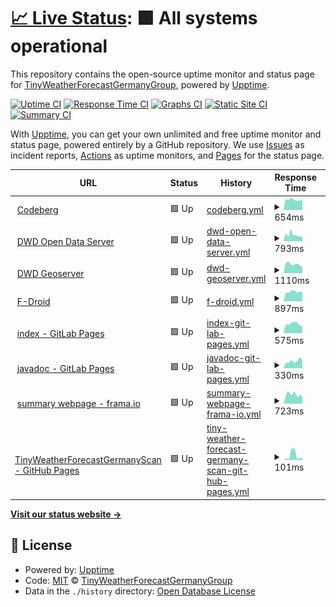 # [📈 Live Status](https://tinyweatherforecastgermanygroup.github.io/statuspage): <!--live status--> **🟩 All systems operational**

This repository contains the open-source uptime monitor and status page for [TinyWeatherForecastGermanyGroup](https://tinyweatherforecastgermanygroup.gitlab.io/index/index.html), powered by [Upptime](https://github.com/upptime/upptime).

[![Uptime CI](https://github.com/tinyweatherforecastgermanygroup/statuspage/workflows/Uptime%20CI/badge.svg)](https://github.com/tinyweatherforecastgermanygroup/statuspage/actions?query=workflow%3A%22Uptime+CI%22)
[![Response Time CI](https://github.com/tinyweatherforecastgermanygroup/statuspage/workflows/Response%20Time%20CI/badge.svg)](https://github.com/tinyweatherforecastgermanygroup/statuspage/actions?query=workflow%3A%22Response+Time+CI%22)
[![Graphs CI](https://github.com/tinyweatherforecastgermanygroup/statuspage/workflows/Graphs%20CI/badge.svg)](https://github.com/tinyweatherforecastgermanygroup/statuspage/actions?query=workflow%3A%22Graphs+CI%22)
[![Static Site CI](https://github.com/tinyweatherforecastgermanygroup/statuspage/workflows/Static%20Site%20CI/badge.svg)](https://github.com/tinyweatherforecastgermanygroup/statuspage/actions?query=workflow%3A%22Static+Site+CI%22)
[![Summary CI](https://github.com/tinyweatherforecastgermanygroup/statuspage/workflows/Summary%20CI/badge.svg)](https://github.com/tinyweatherforecastgermanygroup/statuspage/actions?query=workflow%3A%22Summary+CI%22)

With [Upptime](https://upptime.js.org), you can get your own unlimited and free uptime monitor and status page, powered entirely by a GitHub repository. We use [Issues](https://github.com/tinyweatherforecastgermanygroup/statuspage/issues) as incident reports, [Actions](https://github.com/tinyweatherforecastgermanygroup/statuspage/actions) as uptime monitors, and [Pages](https://tinyweatherforecastgermanygroup.github.io/statuspage) for the status page.

<!--start: status pages-->
<!-- This summary is generated by Upptime (https://github.com/upptime/upptime) -->
<!-- Do not edit this manually, your changes will be overwritten -->
<!-- prettier-ignore -->
| URL | Status | History | Response Time | Uptime |
| --- | ------ | ------- | ------------- | ------ |
| <img alt="" src="https://raw.githubusercontent.com/tinyweatherforecastgermanygroup/statuspage/master/assets/codeberg-icon.png" height="13"> [Codeberg](https://codeberg.org) | 🟩 Up | [codeberg.yml](https://github.com/tinyweatherforecastgermanygroup/statuspage/commits/HEAD/history/codeberg.yml) | <details><summary><img alt="Response time graph" src="./graphs/codeberg/response-time-week.png" height="20"> 654ms</summary><br><a href="https://tinyweatherforecastgermanygroup.github.io/statuspage/history/codeberg"><img alt="Response time 800" src="https://img.shields.io/endpoint?url=https%3A%2F%2Fraw.githubusercontent.com%2Ftinyweatherforecastgermanygroup%2Fstatuspage%2FHEAD%2Fapi%2Fcodeberg%2Fresponse-time.json"></a><br><a href="https://tinyweatherforecastgermanygroup.github.io/statuspage/history/codeberg"><img alt="24-hour response time 662" src="https://img.shields.io/endpoint?url=https%3A%2F%2Fraw.githubusercontent.com%2Ftinyweatherforecastgermanygroup%2Fstatuspage%2FHEAD%2Fapi%2Fcodeberg%2Fresponse-time-day.json"></a><br><a href="https://tinyweatherforecastgermanygroup.github.io/statuspage/history/codeberg"><img alt="7-day response time 654" src="https://img.shields.io/endpoint?url=https%3A%2F%2Fraw.githubusercontent.com%2Ftinyweatherforecastgermanygroup%2Fstatuspage%2FHEAD%2Fapi%2Fcodeberg%2Fresponse-time-week.json"></a><br><a href="https://tinyweatherforecastgermanygroup.github.io/statuspage/history/codeberg"><img alt="30-day response time 1334" src="https://img.shields.io/endpoint?url=https%3A%2F%2Fraw.githubusercontent.com%2Ftinyweatherforecastgermanygroup%2Fstatuspage%2FHEAD%2Fapi%2Fcodeberg%2Fresponse-time-month.json"></a><br><a href="https://tinyweatherforecastgermanygroup.github.io/statuspage/history/codeberg"><img alt="1-year response time 830" src="https://img.shields.io/endpoint?url=https%3A%2F%2Fraw.githubusercontent.com%2Ftinyweatherforecastgermanygroup%2Fstatuspage%2FHEAD%2Fapi%2Fcodeberg%2Fresponse-time-year.json"></a></details> | <details><summary><a href="https://tinyweatherforecastgermanygroup.github.io/statuspage/history/codeberg">99.21%</a></summary><a href="https://tinyweatherforecastgermanygroup.github.io/statuspage/history/codeberg"><img alt="All-time uptime 99.80%" src="https://img.shields.io/endpoint?url=https%3A%2F%2Fraw.githubusercontent.com%2Ftinyweatherforecastgermanygroup%2Fstatuspage%2FHEAD%2Fapi%2Fcodeberg%2Fuptime.json"></a><br><a href="https://tinyweatherforecastgermanygroup.github.io/statuspage/history/codeberg"><img alt="24-hour uptime 100.00%" src="https://img.shields.io/endpoint?url=https%3A%2F%2Fraw.githubusercontent.com%2Ftinyweatherforecastgermanygroup%2Fstatuspage%2FHEAD%2Fapi%2Fcodeberg%2Fuptime-day.json"></a><br><a href="https://tinyweatherforecastgermanygroup.github.io/statuspage/history/codeberg"><img alt="7-day uptime 99.21%" src="https://img.shields.io/endpoint?url=https%3A%2F%2Fraw.githubusercontent.com%2Ftinyweatherforecastgermanygroup%2Fstatuspage%2FHEAD%2Fapi%2Fcodeberg%2Fuptime-week.json"></a><br><a href="https://tinyweatherforecastgermanygroup.github.io/statuspage/history/codeberg"><img alt="30-day uptime 99.77%" src="https://img.shields.io/endpoint?url=https%3A%2F%2Fraw.githubusercontent.com%2Ftinyweatherforecastgermanygroup%2Fstatuspage%2FHEAD%2Fapi%2Fcodeberg%2Fuptime-month.json"></a><br><a href="https://tinyweatherforecastgermanygroup.github.io/statuspage/history/codeberg"><img alt="1-year uptime 99.77%" src="https://img.shields.io/endpoint?url=https%3A%2F%2Fraw.githubusercontent.com%2Ftinyweatherforecastgermanygroup%2Fstatuspage%2FHEAD%2Fapi%2Fcodeberg%2Fuptime-year.json"></a></details>
| <img alt="" src="https://raw.githubusercontent.com/tinyweatherforecastgermanygroup/statuspage/master/assets/dwd-icon.ico" height="13"> [DWD Open Data Server](https://opendata.dwd.de) | 🟩 Up | [dwd-open-data-server.yml](https://github.com/tinyweatherforecastgermanygroup/statuspage/commits/HEAD/history/dwd-open-data-server.yml) | <details><summary><img alt="Response time graph" src="./graphs/dwd-open-data-server/response-time-week.png" height="20"> 793ms</summary><br><a href="https://tinyweatherforecastgermanygroup.github.io/statuspage/history/dwd-open-data-server"><img alt="Response time 939" src="https://img.shields.io/endpoint?url=https%3A%2F%2Fraw.githubusercontent.com%2Ftinyweatherforecastgermanygroup%2Fstatuspage%2FHEAD%2Fapi%2Fdwd-open-data-server%2Fresponse-time.json"></a><br><a href="https://tinyweatherforecastgermanygroup.github.io/statuspage/history/dwd-open-data-server"><img alt="24-hour response time 578" src="https://img.shields.io/endpoint?url=https%3A%2F%2Fraw.githubusercontent.com%2Ftinyweatherforecastgermanygroup%2Fstatuspage%2FHEAD%2Fapi%2Fdwd-open-data-server%2Fresponse-time-day.json"></a><br><a href="https://tinyweatherforecastgermanygroup.github.io/statuspage/history/dwd-open-data-server"><img alt="7-day response time 793" src="https://img.shields.io/endpoint?url=https%3A%2F%2Fraw.githubusercontent.com%2Ftinyweatherforecastgermanygroup%2Fstatuspage%2FHEAD%2Fapi%2Fdwd-open-data-server%2Fresponse-time-week.json"></a><br><a href="https://tinyweatherforecastgermanygroup.github.io/statuspage/history/dwd-open-data-server"><img alt="30-day response time 959" src="https://img.shields.io/endpoint?url=https%3A%2F%2Fraw.githubusercontent.com%2Ftinyweatherforecastgermanygroup%2Fstatuspage%2FHEAD%2Fapi%2Fdwd-open-data-server%2Fresponse-time-month.json"></a><br><a href="https://tinyweatherforecastgermanygroup.github.io/statuspage/history/dwd-open-data-server"><img alt="1-year response time 972" src="https://img.shields.io/endpoint?url=https%3A%2F%2Fraw.githubusercontent.com%2Ftinyweatherforecastgermanygroup%2Fstatuspage%2FHEAD%2Fapi%2Fdwd-open-data-server%2Fresponse-time-year.json"></a></details> | <details><summary><a href="https://tinyweatherforecastgermanygroup.github.io/statuspage/history/dwd-open-data-server">100.00%</a></summary><a href="https://tinyweatherforecastgermanygroup.github.io/statuspage/history/dwd-open-data-server"><img alt="All-time uptime 99.98%" src="https://img.shields.io/endpoint?url=https%3A%2F%2Fraw.githubusercontent.com%2Ftinyweatherforecastgermanygroup%2Fstatuspage%2FHEAD%2Fapi%2Fdwd-open-data-server%2Fuptime.json"></a><br><a href="https://tinyweatherforecastgermanygroup.github.io/statuspage/history/dwd-open-data-server"><img alt="24-hour uptime 100.00%" src="https://img.shields.io/endpoint?url=https%3A%2F%2Fraw.githubusercontent.com%2Ftinyweatherforecastgermanygroup%2Fstatuspage%2FHEAD%2Fapi%2Fdwd-open-data-server%2Fuptime-day.json"></a><br><a href="https://tinyweatherforecastgermanygroup.github.io/statuspage/history/dwd-open-data-server"><img alt="7-day uptime 100.00%" src="https://img.shields.io/endpoint?url=https%3A%2F%2Fraw.githubusercontent.com%2Ftinyweatherforecastgermanygroup%2Fstatuspage%2FHEAD%2Fapi%2Fdwd-open-data-server%2Fuptime-week.json"></a><br><a href="https://tinyweatherforecastgermanygroup.github.io/statuspage/history/dwd-open-data-server"><img alt="30-day uptime 100.00%" src="https://img.shields.io/endpoint?url=https%3A%2F%2Fraw.githubusercontent.com%2Ftinyweatherforecastgermanygroup%2Fstatuspage%2FHEAD%2Fapi%2Fdwd-open-data-server%2Fuptime-month.json"></a><br><a href="https://tinyweatherforecastgermanygroup.github.io/statuspage/history/dwd-open-data-server"><img alt="1-year uptime 99.98%" src="https://img.shields.io/endpoint?url=https%3A%2F%2Fraw.githubusercontent.com%2Ftinyweatherforecastgermanygroup%2Fstatuspage%2FHEAD%2Fapi%2Fdwd-open-data-server%2Fuptime-year.json"></a></details>
| <img alt="" src="https://raw.githubusercontent.com/tinyweatherforecastgermanygroup/statuspage/master/assets/dwd-icon.ico" height="13"> [DWD Geoserver](https://maps.dwd.de) | 🟩 Up | [dwd-geoserver.yml](https://github.com/tinyweatherforecastgermanygroup/statuspage/commits/HEAD/history/dwd-geoserver.yml) | <details><summary><img alt="Response time graph" src="./graphs/dwd-geoserver/response-time-week.png" height="20"> 1110ms</summary><br><a href="https://tinyweatherforecastgermanygroup.github.io/statuspage/history/dwd-geoserver"><img alt="Response time 1491" src="https://img.shields.io/endpoint?url=https%3A%2F%2Fraw.githubusercontent.com%2Ftinyweatherforecastgermanygroup%2Fstatuspage%2FHEAD%2Fapi%2Fdwd-geoserver%2Fresponse-time.json"></a><br><a href="https://tinyweatherforecastgermanygroup.github.io/statuspage/history/dwd-geoserver"><img alt="24-hour response time 767" src="https://img.shields.io/endpoint?url=https%3A%2F%2Fraw.githubusercontent.com%2Ftinyweatherforecastgermanygroup%2Fstatuspage%2FHEAD%2Fapi%2Fdwd-geoserver%2Fresponse-time-day.json"></a><br><a href="https://tinyweatherforecastgermanygroup.github.io/statuspage/history/dwd-geoserver"><img alt="7-day response time 1110" src="https://img.shields.io/endpoint?url=https%3A%2F%2Fraw.githubusercontent.com%2Ftinyweatherforecastgermanygroup%2Fstatuspage%2FHEAD%2Fapi%2Fdwd-geoserver%2Fresponse-time-week.json"></a><br><a href="https://tinyweatherforecastgermanygroup.github.io/statuspage/history/dwd-geoserver"><img alt="30-day response time 1026" src="https://img.shields.io/endpoint?url=https%3A%2F%2Fraw.githubusercontent.com%2Ftinyweatherforecastgermanygroup%2Fstatuspage%2FHEAD%2Fapi%2Fdwd-geoserver%2Fresponse-time-month.json"></a><br><a href="https://tinyweatherforecastgermanygroup.github.io/statuspage/history/dwd-geoserver"><img alt="1-year response time 1574" src="https://img.shields.io/endpoint?url=https%3A%2F%2Fraw.githubusercontent.com%2Ftinyweatherforecastgermanygroup%2Fstatuspage%2FHEAD%2Fapi%2Fdwd-geoserver%2Fresponse-time-year.json"></a></details> | <details><summary><a href="https://tinyweatherforecastgermanygroup.github.io/statuspage/history/dwd-geoserver">100.00%</a></summary><a href="https://tinyweatherforecastgermanygroup.github.io/statuspage/history/dwd-geoserver"><img alt="All-time uptime 99.54%" src="https://img.shields.io/endpoint?url=https%3A%2F%2Fraw.githubusercontent.com%2Ftinyweatherforecastgermanygroup%2Fstatuspage%2FHEAD%2Fapi%2Fdwd-geoserver%2Fuptime.json"></a><br><a href="https://tinyweatherforecastgermanygroup.github.io/statuspage/history/dwd-geoserver"><img alt="24-hour uptime 100.00%" src="https://img.shields.io/endpoint?url=https%3A%2F%2Fraw.githubusercontent.com%2Ftinyweatherforecastgermanygroup%2Fstatuspage%2FHEAD%2Fapi%2Fdwd-geoserver%2Fuptime-day.json"></a><br><a href="https://tinyweatherforecastgermanygroup.github.io/statuspage/history/dwd-geoserver"><img alt="7-day uptime 100.00%" src="https://img.shields.io/endpoint?url=https%3A%2F%2Fraw.githubusercontent.com%2Ftinyweatherforecastgermanygroup%2Fstatuspage%2FHEAD%2Fapi%2Fdwd-geoserver%2Fuptime-week.json"></a><br><a href="https://tinyweatherforecastgermanygroup.github.io/statuspage/history/dwd-geoserver"><img alt="30-day uptime 100.00%" src="https://img.shields.io/endpoint?url=https%3A%2F%2Fraw.githubusercontent.com%2Ftinyweatherforecastgermanygroup%2Fstatuspage%2FHEAD%2Fapi%2Fdwd-geoserver%2Fuptime-month.json"></a><br><a href="https://tinyweatherforecastgermanygroup.github.io/statuspage/history/dwd-geoserver"><img alt="1-year uptime 99.45%" src="https://img.shields.io/endpoint?url=https%3A%2F%2Fraw.githubusercontent.com%2Ftinyweatherforecastgermanygroup%2Fstatuspage%2FHEAD%2Fapi%2Fdwd-geoserver%2Fuptime-year.json"></a></details>
| <img alt="" src="https://raw.githubusercontent.com/tinyweatherforecastgermanygroup/statuspage/master/assets/f-droid-icon.svg" height="13"> [F-Droid](https://f-droid.org/) | 🟩 Up | [f-droid.yml](https://github.com/tinyweatherforecastgermanygroup/statuspage/commits/HEAD/history/f-droid.yml) | <details><summary><img alt="Response time graph" src="./graphs/f-droid/response-time-week.png" height="20"> 897ms</summary><br><a href="https://tinyweatherforecastgermanygroup.github.io/statuspage/history/f-droid"><img alt="Response time 1024" src="https://img.shields.io/endpoint?url=https%3A%2F%2Fraw.githubusercontent.com%2Ftinyweatherforecastgermanygroup%2Fstatuspage%2FHEAD%2Fapi%2Ff-droid%2Fresponse-time.json"></a><br><a href="https://tinyweatherforecastgermanygroup.github.io/statuspage/history/f-droid"><img alt="24-hour response time 860" src="https://img.shields.io/endpoint?url=https%3A%2F%2Fraw.githubusercontent.com%2Ftinyweatherforecastgermanygroup%2Fstatuspage%2FHEAD%2Fapi%2Ff-droid%2Fresponse-time-day.json"></a><br><a href="https://tinyweatherforecastgermanygroup.github.io/statuspage/history/f-droid"><img alt="7-day response time 897" src="https://img.shields.io/endpoint?url=https%3A%2F%2Fraw.githubusercontent.com%2Ftinyweatherforecastgermanygroup%2Fstatuspage%2FHEAD%2Fapi%2Ff-droid%2Fresponse-time-week.json"></a><br><a href="https://tinyweatherforecastgermanygroup.github.io/statuspage/history/f-droid"><img alt="30-day response time 865" src="https://img.shields.io/endpoint?url=https%3A%2F%2Fraw.githubusercontent.com%2Ftinyweatherforecastgermanygroup%2Fstatuspage%2FHEAD%2Fapi%2Ff-droid%2Fresponse-time-month.json"></a><br><a href="https://tinyweatherforecastgermanygroup.github.io/statuspage/history/f-droid"><img alt="1-year response time 961" src="https://img.shields.io/endpoint?url=https%3A%2F%2Fraw.githubusercontent.com%2Ftinyweatherforecastgermanygroup%2Fstatuspage%2FHEAD%2Fapi%2Ff-droid%2Fresponse-time-year.json"></a></details> | <details><summary><a href="https://tinyweatherforecastgermanygroup.github.io/statuspage/history/f-droid">100.00%</a></summary><a href="https://tinyweatherforecastgermanygroup.github.io/statuspage/history/f-droid"><img alt="All-time uptime 99.52%" src="https://img.shields.io/endpoint?url=https%3A%2F%2Fraw.githubusercontent.com%2Ftinyweatherforecastgermanygroup%2Fstatuspage%2FHEAD%2Fapi%2Ff-droid%2Fuptime.json"></a><br><a href="https://tinyweatherforecastgermanygroup.github.io/statuspage/history/f-droid"><img alt="24-hour uptime 100.00%" src="https://img.shields.io/endpoint?url=https%3A%2F%2Fraw.githubusercontent.com%2Ftinyweatherforecastgermanygroup%2Fstatuspage%2FHEAD%2Fapi%2Ff-droid%2Fuptime-day.json"></a><br><a href="https://tinyweatherforecastgermanygroup.github.io/statuspage/history/f-droid"><img alt="7-day uptime 100.00%" src="https://img.shields.io/endpoint?url=https%3A%2F%2Fraw.githubusercontent.com%2Ftinyweatherforecastgermanygroup%2Fstatuspage%2FHEAD%2Fapi%2Ff-droid%2Fuptime-week.json"></a><br><a href="https://tinyweatherforecastgermanygroup.github.io/statuspage/history/f-droid"><img alt="30-day uptime 100.00%" src="https://img.shields.io/endpoint?url=https%3A%2F%2Fraw.githubusercontent.com%2Ftinyweatherforecastgermanygroup%2Fstatuspage%2FHEAD%2Fapi%2Ff-droid%2Fuptime-month.json"></a><br><a href="https://tinyweatherforecastgermanygroup.github.io/statuspage/history/f-droid"><img alt="1-year uptime 100.00%" src="https://img.shields.io/endpoint?url=https%3A%2F%2Fraw.githubusercontent.com%2Ftinyweatherforecastgermanygroup%2Fstatuspage%2FHEAD%2Fapi%2Ff-droid%2Fuptime-year.json"></a></details>
| <img alt="" src="https://raw.githubusercontent.com/tinyweatherforecastgermanygroup/statuspage/master/assets/twfg-icon.png" height="13"> [index - GitLab Pages](https://tinyweatherforecastgermanygroup.gitlab.io/index/) | 🟩 Up | [index-git-lab-pages.yml](https://github.com/tinyweatherforecastgermanygroup/statuspage/commits/HEAD/history/index-git-lab-pages.yml) | <details><summary><img alt="Response time graph" src="./graphs/index-git-lab-pages/response-time-week.png" height="20"> 575ms</summary><br><a href="https://tinyweatherforecastgermanygroup.github.io/statuspage/history/index-git-lab-pages"><img alt="Response time 602" src="https://img.shields.io/endpoint?url=https%3A%2F%2Fraw.githubusercontent.com%2Ftinyweatherforecastgermanygroup%2Fstatuspage%2FHEAD%2Fapi%2Findex-git-lab-pages%2Fresponse-time.json"></a><br><a href="https://tinyweatherforecastgermanygroup.github.io/statuspage/history/index-git-lab-pages"><img alt="24-hour response time 440" src="https://img.shields.io/endpoint?url=https%3A%2F%2Fraw.githubusercontent.com%2Ftinyweatherforecastgermanygroup%2Fstatuspage%2FHEAD%2Fapi%2Findex-git-lab-pages%2Fresponse-time-day.json"></a><br><a href="https://tinyweatherforecastgermanygroup.github.io/statuspage/history/index-git-lab-pages"><img alt="7-day response time 575" src="https://img.shields.io/endpoint?url=https%3A%2F%2Fraw.githubusercontent.com%2Ftinyweatherforecastgermanygroup%2Fstatuspage%2FHEAD%2Fapi%2Findex-git-lab-pages%2Fresponse-time-week.json"></a><br><a href="https://tinyweatherforecastgermanygroup.github.io/statuspage/history/index-git-lab-pages"><img alt="30-day response time 562" src="https://img.shields.io/endpoint?url=https%3A%2F%2Fraw.githubusercontent.com%2Ftinyweatherforecastgermanygroup%2Fstatuspage%2FHEAD%2Fapi%2Findex-git-lab-pages%2Fresponse-time-month.json"></a><br><a href="https://tinyweatherforecastgermanygroup.github.io/statuspage/history/index-git-lab-pages"><img alt="1-year response time 607" src="https://img.shields.io/endpoint?url=https%3A%2F%2Fraw.githubusercontent.com%2Ftinyweatherforecastgermanygroup%2Fstatuspage%2FHEAD%2Fapi%2Findex-git-lab-pages%2Fresponse-time-year.json"></a></details> | <details><summary><a href="https://tinyweatherforecastgermanygroup.github.io/statuspage/history/index-git-lab-pages">100.00%</a></summary><a href="https://tinyweatherforecastgermanygroup.github.io/statuspage/history/index-git-lab-pages"><img alt="All-time uptime 99.94%" src="https://img.shields.io/endpoint?url=https%3A%2F%2Fraw.githubusercontent.com%2Ftinyweatherforecastgermanygroup%2Fstatuspage%2FHEAD%2Fapi%2Findex-git-lab-pages%2Fuptime.json"></a><br><a href="https://tinyweatherforecastgermanygroup.github.io/statuspage/history/index-git-lab-pages"><img alt="24-hour uptime 100.00%" src="https://img.shields.io/endpoint?url=https%3A%2F%2Fraw.githubusercontent.com%2Ftinyweatherforecastgermanygroup%2Fstatuspage%2FHEAD%2Fapi%2Findex-git-lab-pages%2Fuptime-day.json"></a><br><a href="https://tinyweatherforecastgermanygroup.github.io/statuspage/history/index-git-lab-pages"><img alt="7-day uptime 100.00%" src="https://img.shields.io/endpoint?url=https%3A%2F%2Fraw.githubusercontent.com%2Ftinyweatherforecastgermanygroup%2Fstatuspage%2FHEAD%2Fapi%2Findex-git-lab-pages%2Fuptime-week.json"></a><br><a href="https://tinyweatherforecastgermanygroup.github.io/statuspage/history/index-git-lab-pages"><img alt="30-day uptime 100.00%" src="https://img.shields.io/endpoint?url=https%3A%2F%2Fraw.githubusercontent.com%2Ftinyweatherforecastgermanygroup%2Fstatuspage%2FHEAD%2Fapi%2Findex-git-lab-pages%2Fuptime-month.json"></a><br><a href="https://tinyweatherforecastgermanygroup.github.io/statuspage/history/index-git-lab-pages"><img alt="1-year uptime 100.00%" src="https://img.shields.io/endpoint?url=https%3A%2F%2Fraw.githubusercontent.com%2Ftinyweatherforecastgermanygroup%2Fstatuspage%2FHEAD%2Fapi%2Findex-git-lab-pages%2Fuptime-year.json"></a></details>
| <img alt="" src="https://raw.githubusercontent.com/tinyweatherforecastgermanygroup/statuspage/master/assets/twfg-icon.png" height="13"> [javadoc - GitLab Pages](https://tinyweatherforecastgermanygroup.gitlab.io/twfg-javadoc/) | 🟩 Up | [javadoc-git-lab-pages.yml](https://github.com/tinyweatherforecastgermanygroup/statuspage/commits/HEAD/history/javadoc-git-lab-pages.yml) | <details><summary><img alt="Response time graph" src="./graphs/javadoc-git-lab-pages/response-time-week.png" height="20"> 330ms</summary><br><a href="https://tinyweatherforecastgermanygroup.github.io/statuspage/history/javadoc-git-lab-pages"><img alt="Response time 268" src="https://img.shields.io/endpoint?url=https%3A%2F%2Fraw.githubusercontent.com%2Ftinyweatherforecastgermanygroup%2Fstatuspage%2FHEAD%2Fapi%2Fjavadoc-git-lab-pages%2Fresponse-time.json"></a><br><a href="https://tinyweatherforecastgermanygroup.github.io/statuspage/history/javadoc-git-lab-pages"><img alt="24-hour response time 365" src="https://img.shields.io/endpoint?url=https%3A%2F%2Fraw.githubusercontent.com%2Ftinyweatherforecastgermanygroup%2Fstatuspage%2FHEAD%2Fapi%2Fjavadoc-git-lab-pages%2Fresponse-time-day.json"></a><br><a href="https://tinyweatherforecastgermanygroup.github.io/statuspage/history/javadoc-git-lab-pages"><img alt="7-day response time 330" src="https://img.shields.io/endpoint?url=https%3A%2F%2Fraw.githubusercontent.com%2Ftinyweatherforecastgermanygroup%2Fstatuspage%2FHEAD%2Fapi%2Fjavadoc-git-lab-pages%2Fresponse-time-week.json"></a><br><a href="https://tinyweatherforecastgermanygroup.github.io/statuspage/history/javadoc-git-lab-pages"><img alt="30-day response time 257" src="https://img.shields.io/endpoint?url=https%3A%2F%2Fraw.githubusercontent.com%2Ftinyweatherforecastgermanygroup%2Fstatuspage%2FHEAD%2Fapi%2Fjavadoc-git-lab-pages%2Fresponse-time-month.json"></a><br><a href="https://tinyweatherforecastgermanygroup.github.io/statuspage/history/javadoc-git-lab-pages"><img alt="1-year response time 222" src="https://img.shields.io/endpoint?url=https%3A%2F%2Fraw.githubusercontent.com%2Ftinyweatherforecastgermanygroup%2Fstatuspage%2FHEAD%2Fapi%2Fjavadoc-git-lab-pages%2Fresponse-time-year.json"></a></details> | <details><summary><a href="https://tinyweatherforecastgermanygroup.github.io/statuspage/history/javadoc-git-lab-pages">100.00%</a></summary><a href="https://tinyweatherforecastgermanygroup.github.io/statuspage/history/javadoc-git-lab-pages"><img alt="All-time uptime 99.97%" src="https://img.shields.io/endpoint?url=https%3A%2F%2Fraw.githubusercontent.com%2Ftinyweatherforecastgermanygroup%2Fstatuspage%2FHEAD%2Fapi%2Fjavadoc-git-lab-pages%2Fuptime.json"></a><br><a href="https://tinyweatherforecastgermanygroup.github.io/statuspage/history/javadoc-git-lab-pages"><img alt="24-hour uptime 100.00%" src="https://img.shields.io/endpoint?url=https%3A%2F%2Fraw.githubusercontent.com%2Ftinyweatherforecastgermanygroup%2Fstatuspage%2FHEAD%2Fapi%2Fjavadoc-git-lab-pages%2Fuptime-day.json"></a><br><a href="https://tinyweatherforecastgermanygroup.github.io/statuspage/history/javadoc-git-lab-pages"><img alt="7-day uptime 100.00%" src="https://img.shields.io/endpoint?url=https%3A%2F%2Fraw.githubusercontent.com%2Ftinyweatherforecastgermanygroup%2Fstatuspage%2FHEAD%2Fapi%2Fjavadoc-git-lab-pages%2Fuptime-week.json"></a><br><a href="https://tinyweatherforecastgermanygroup.github.io/statuspage/history/javadoc-git-lab-pages"><img alt="30-day uptime 100.00%" src="https://img.shields.io/endpoint?url=https%3A%2F%2Fraw.githubusercontent.com%2Ftinyweatherforecastgermanygroup%2Fstatuspage%2FHEAD%2Fapi%2Fjavadoc-git-lab-pages%2Fuptime-month.json"></a><br><a href="https://tinyweatherforecastgermanygroup.github.io/statuspage/history/javadoc-git-lab-pages"><img alt="1-year uptime 100.00%" src="https://img.shields.io/endpoint?url=https%3A%2F%2Fraw.githubusercontent.com%2Ftinyweatherforecastgermanygroup%2Fstatuspage%2FHEAD%2Fapi%2Fjavadoc-git-lab-pages%2Fuptime-year.json"></a></details>
| <img alt="" src="https://raw.githubusercontent.com/tinyweatherforecastgermanygroup/statuspage/master/assets/twfg-icon.png" height="13"> [summary webpage - frama.io](https://tinyweatherforecastgermanygroup.frama.io/) | 🟩 Up | [summary-webpage-frama-io.yml](https://github.com/tinyweatherforecastgermanygroup/statuspage/commits/HEAD/history/summary-webpage-frama-io.yml) | <details><summary><img alt="Response time graph" src="./graphs/summary-webpage-frama-io/response-time-week.png" height="20"> 723ms</summary><br><a href="https://tinyweatherforecastgermanygroup.github.io/statuspage/history/summary-webpage-frama-io"><img alt="Response time 791" src="https://img.shields.io/endpoint?url=https%3A%2F%2Fraw.githubusercontent.com%2Ftinyweatherforecastgermanygroup%2Fstatuspage%2FHEAD%2Fapi%2Fsummary-webpage-frama-io%2Fresponse-time.json"></a><br><a href="https://tinyweatherforecastgermanygroup.github.io/statuspage/history/summary-webpage-frama-io"><img alt="24-hour response time 545" src="https://img.shields.io/endpoint?url=https%3A%2F%2Fraw.githubusercontent.com%2Ftinyweatherforecastgermanygroup%2Fstatuspage%2FHEAD%2Fapi%2Fsummary-webpage-frama-io%2Fresponse-time-day.json"></a><br><a href="https://tinyweatherforecastgermanygroup.github.io/statuspage/history/summary-webpage-frama-io"><img alt="7-day response time 723" src="https://img.shields.io/endpoint?url=https%3A%2F%2Fraw.githubusercontent.com%2Ftinyweatherforecastgermanygroup%2Fstatuspage%2FHEAD%2Fapi%2Fsummary-webpage-frama-io%2Fresponse-time-week.json"></a><br><a href="https://tinyweatherforecastgermanygroup.github.io/statuspage/history/summary-webpage-frama-io"><img alt="30-day response time 747" src="https://img.shields.io/endpoint?url=https%3A%2F%2Fraw.githubusercontent.com%2Ftinyweatherforecastgermanygroup%2Fstatuspage%2FHEAD%2Fapi%2Fsummary-webpage-frama-io%2Fresponse-time-month.json"></a><br><a href="https://tinyweatherforecastgermanygroup.github.io/statuspage/history/summary-webpage-frama-io"><img alt="1-year response time 787" src="https://img.shields.io/endpoint?url=https%3A%2F%2Fraw.githubusercontent.com%2Ftinyweatherforecastgermanygroup%2Fstatuspage%2FHEAD%2Fapi%2Fsummary-webpage-frama-io%2Fresponse-time-year.json"></a></details> | <details><summary><a href="https://tinyweatherforecastgermanygroup.github.io/statuspage/history/summary-webpage-frama-io">100.00%</a></summary><a href="https://tinyweatherforecastgermanygroup.github.io/statuspage/history/summary-webpage-frama-io"><img alt="All-time uptime 99.62%" src="https://img.shields.io/endpoint?url=https%3A%2F%2Fraw.githubusercontent.com%2Ftinyweatherforecastgermanygroup%2Fstatuspage%2FHEAD%2Fapi%2Fsummary-webpage-frama-io%2Fuptime.json"></a><br><a href="https://tinyweatherforecastgermanygroup.github.io/statuspage/history/summary-webpage-frama-io"><img alt="24-hour uptime 100.00%" src="https://img.shields.io/endpoint?url=https%3A%2F%2Fraw.githubusercontent.com%2Ftinyweatherforecastgermanygroup%2Fstatuspage%2FHEAD%2Fapi%2Fsummary-webpage-frama-io%2Fuptime-day.json"></a><br><a href="https://tinyweatherforecastgermanygroup.github.io/statuspage/history/summary-webpage-frama-io"><img alt="7-day uptime 100.00%" src="https://img.shields.io/endpoint?url=https%3A%2F%2Fraw.githubusercontent.com%2Ftinyweatherforecastgermanygroup%2Fstatuspage%2FHEAD%2Fapi%2Fsummary-webpage-frama-io%2Fuptime-week.json"></a><br><a href="https://tinyweatherforecastgermanygroup.github.io/statuspage/history/summary-webpage-frama-io"><img alt="30-day uptime 99.94%" src="https://img.shields.io/endpoint?url=https%3A%2F%2Fraw.githubusercontent.com%2Ftinyweatherforecastgermanygroup%2Fstatuspage%2FHEAD%2Fapi%2Fsummary-webpage-frama-io%2Fuptime-month.json"></a><br><a href="https://tinyweatherforecastgermanygroup.github.io/statuspage/history/summary-webpage-frama-io"><img alt="1-year uptime 99.47%" src="https://img.shields.io/endpoint?url=https%3A%2F%2Fraw.githubusercontent.com%2Ftinyweatherforecastgermanygroup%2Fstatuspage%2FHEAD%2Fapi%2Fsummary-webpage-frama-io%2Fuptime-year.json"></a></details>
| <img alt="" src="https://raw.githubusercontent.com/tinyweatherforecastgermanygroup/statuspage/master/assets/twfg-icon.png" height="13"> [TinyWeatherForecastGermanyScan - GitHub Pages](https://twfgcicdbot.github.io/TinyWeatherForecastGermanyScan/) | 🟩 Up | [tiny-weather-forecast-germany-scan-git-hub-pages.yml](https://github.com/tinyweatherforecastgermanygroup/statuspage/commits/HEAD/history/tiny-weather-forecast-germany-scan-git-hub-pages.yml) | <details><summary><img alt="Response time graph" src="./graphs/tiny-weather-forecast-germany-scan-git-hub-pages/response-time-week.png" height="20"> 101ms</summary><br><a href="https://tinyweatherforecastgermanygroup.github.io/statuspage/history/tiny-weather-forecast-germany-scan-git-hub-pages"><img alt="Response time 104" src="https://img.shields.io/endpoint?url=https%3A%2F%2Fraw.githubusercontent.com%2Ftinyweatherforecastgermanygroup%2Fstatuspage%2FHEAD%2Fapi%2Ftiny-weather-forecast-germany-scan-git-hub-pages%2Fresponse-time.json"></a><br><a href="https://tinyweatherforecastgermanygroup.github.io/statuspage/history/tiny-weather-forecast-germany-scan-git-hub-pages"><img alt="24-hour response time 47" src="https://img.shields.io/endpoint?url=https%3A%2F%2Fraw.githubusercontent.com%2Ftinyweatherforecastgermanygroup%2Fstatuspage%2FHEAD%2Fapi%2Ftiny-weather-forecast-germany-scan-git-hub-pages%2Fresponse-time-day.json"></a><br><a href="https://tinyweatherforecastgermanygroup.github.io/statuspage/history/tiny-weather-forecast-germany-scan-git-hub-pages"><img alt="7-day response time 101" src="https://img.shields.io/endpoint?url=https%3A%2F%2Fraw.githubusercontent.com%2Ftinyweatherforecastgermanygroup%2Fstatuspage%2FHEAD%2Fapi%2Ftiny-weather-forecast-germany-scan-git-hub-pages%2Fresponse-time-week.json"></a><br><a href="https://tinyweatherforecastgermanygroup.github.io/statuspage/history/tiny-weather-forecast-germany-scan-git-hub-pages"><img alt="30-day response time 86" src="https://img.shields.io/endpoint?url=https%3A%2F%2Fraw.githubusercontent.com%2Ftinyweatherforecastgermanygroup%2Fstatuspage%2FHEAD%2Fapi%2Ftiny-weather-forecast-germany-scan-git-hub-pages%2Fresponse-time-month.json"></a><br><a href="https://tinyweatherforecastgermanygroup.github.io/statuspage/history/tiny-weather-forecast-germany-scan-git-hub-pages"><img alt="1-year response time 107" src="https://img.shields.io/endpoint?url=https%3A%2F%2Fraw.githubusercontent.com%2Ftinyweatherforecastgermanygroup%2Fstatuspage%2FHEAD%2Fapi%2Ftiny-weather-forecast-germany-scan-git-hub-pages%2Fresponse-time-year.json"></a></details> | <details><summary><a href="https://tinyweatherforecastgermanygroup.github.io/statuspage/history/tiny-weather-forecast-germany-scan-git-hub-pages">100.00%</a></summary><a href="https://tinyweatherforecastgermanygroup.github.io/statuspage/history/tiny-weather-forecast-germany-scan-git-hub-pages"><img alt="All-time uptime 100.00%" src="https://img.shields.io/endpoint?url=https%3A%2F%2Fraw.githubusercontent.com%2Ftinyweatherforecastgermanygroup%2Fstatuspage%2FHEAD%2Fapi%2Ftiny-weather-forecast-germany-scan-git-hub-pages%2Fuptime.json"></a><br><a href="https://tinyweatherforecastgermanygroup.github.io/statuspage/history/tiny-weather-forecast-germany-scan-git-hub-pages"><img alt="24-hour uptime 100.00%" src="https://img.shields.io/endpoint?url=https%3A%2F%2Fraw.githubusercontent.com%2Ftinyweatherforecastgermanygroup%2Fstatuspage%2FHEAD%2Fapi%2Ftiny-weather-forecast-germany-scan-git-hub-pages%2Fuptime-day.json"></a><br><a href="https://tinyweatherforecastgermanygroup.github.io/statuspage/history/tiny-weather-forecast-germany-scan-git-hub-pages"><img alt="7-day uptime 100.00%" src="https://img.shields.io/endpoint?url=https%3A%2F%2Fraw.githubusercontent.com%2Ftinyweatherforecastgermanygroup%2Fstatuspage%2FHEAD%2Fapi%2Ftiny-weather-forecast-germany-scan-git-hub-pages%2Fuptime-week.json"></a><br><a href="https://tinyweatherforecastgermanygroup.github.io/statuspage/history/tiny-weather-forecast-germany-scan-git-hub-pages"><img alt="30-day uptime 100.00%" src="https://img.shields.io/endpoint?url=https%3A%2F%2Fraw.githubusercontent.com%2Ftinyweatherforecastgermanygroup%2Fstatuspage%2FHEAD%2Fapi%2Ftiny-weather-forecast-germany-scan-git-hub-pages%2Fuptime-month.json"></a><br><a href="https://tinyweatherforecastgermanygroup.github.io/statuspage/history/tiny-weather-forecast-germany-scan-git-hub-pages"><img alt="1-year uptime 100.00%" src="https://img.shields.io/endpoint?url=https%3A%2F%2Fraw.githubusercontent.com%2Ftinyweatherforecastgermanygroup%2Fstatuspage%2FHEAD%2Fapi%2Ftiny-weather-forecast-germany-scan-git-hub-pages%2Fuptime-year.json"></a></details>

<!--end: status pages-->

[**Visit our status website →**](https://tinyweatherforecastgermanygroup.github.io/statuspage)

## 📄 License

- Powered by: [Upptime](https://github.com/upptime/upptime)
- Code: [MIT](./LICENSE) © [TinyWeatherForecastGermanyGroup](https://tinyweatherforecastgermanygroup.gitlab.io/index/index.html)
- Data in the `./history` directory: [Open Database License](https://opendatacommons.org/licenses/odbl/1-0/)
